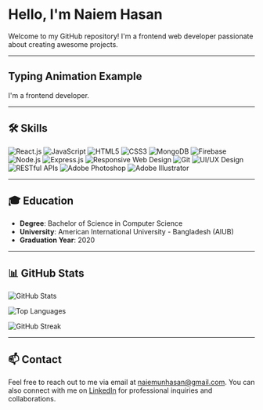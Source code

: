 # Hello, I'm Naiem Hasan

Welcome to my GitHub repository! I'm a frontend web developer passionate about creating awesome projects.

---

## Typing Animation Example

<!-- Typing Animation Start -->
I'm a frontend developer.
<!-- Typing Animation End -->

---

## 🛠️ Skills

![React.js](https://img.shields.io/badge/-React.js-61DAFB?logo=react&logoColor=white&style=flat-square)
![JavaScript](https://img.shields.io/badge/-JavaScript-F7DF1E?logo=javascript&logoColor=black&style=flat-square)
![HTML5](https://img.shields.io/badge/-HTML5-E34F26?logo=html5&logoColor=white&style=flat-square)
![CSS3](https://img.shields.io/badge/-CSS3-1572B6?logo=css3&logoColor=white&style=flat-square)
![MongoDB](https://img.shields.io/badge/-MongoDB-47A248?logo=mongodb&logoColor=white&style=flat-square)
![Firebase](https://img.shields.io/badge/-Firebase-FFCA28?logo=firebase&logoColor=black&style=flat-square)
![Node.js](https://img.shields.io/badge/-Node.js-339933?logo=node.js&logoColor=white&style=flat-square)
![Express.js](https://img.shields.io/badge/-Express.js-000000?logo=express&logoColor=white&style=flat-square)
![Responsive Web Design](https://img.shields.io/badge/-Responsive%20Web%20Design-4285F4?logo=google&logoColor=white&style=flat-square)
![Git](https://img.shields.io/badge/-Git-F05032?logo=git&logoColor=white&style=flat-square)
![UI/UX Design](https://img.shields.io/badge/-UI%2FUX%20Design-6200EA?logo=adobe&logoColor=white&style=flat-square)
![RESTful APIs](https://img.shields.io/badge/-RESTful%20APIs-FF6F00?logo=api&logoColor=white&style=flat-square)
![Adobe Photoshop](https://img.shields.io/badge/-Adobe%20Photoshop-31A8FF?logo=adobe-photoshop&logoColor=white&style=flat-square)
![Adobe Illustrator](https://img.shields.io/badge/-Adobe%20Illustrator-FF9A00?logo=adobe-illustrator&logoColor=white&style=flat-square)

---

## 🎓 Education

- **Degree**: Bachelor of Science in Computer Science
- **University**: American International University - Bangladesh (AIUB)
- **Graduation Year**: 2020

---

## 📊 GitHub Stats

![GitHub Stats](https://github-readme-stats.vercel.app/api?username=naiemjoy1&show_icons=true&theme=radical)

![Top Languages](https://github-readme-stats.vercel.app/api/top-langs/?username=naiemjoy1&layout=compact&theme=radical)

![GitHub Streak](https://github-readme-streak-stats.herokuapp.com/?user=naiemjoy1&theme=radical)

---

## 📫 Contact

Feel free to reach out to me via email at naiemunhasan@gmail.com. You can also connect with me on [LinkedIn](https://www.linkedin.com/in/naiemjoy1/) for professional inquiries and collaborations.
